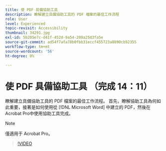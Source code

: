 ```yaml
---
title: 使 PDF 具備協助工具
description: 瞭解建立具備協助工具的 PDF 檔案的最佳工作流程
role: User
level: Experienced
topic-revisit: Accessibility
thumbnail: 34291.jpg
exl-id: 5b205e7c-d41f-452d-9a54-208a25d3fa5e
source-git-commit: ad54f7afa78b0fbb31eccf455723a8890cb92355
workflow-type: tm+mt
source-wordcount: '56'
ht-degree: 0%

---
```


# 使 PDF 具備協助工具 （完成 14：11）

瞭解建立具備協助工具的 PDF 檔案的最佳工作流程。 首先，瞭解協助工具為何如此重要，接著是如何使用從 [!DNL Microsoft Word] 中建立的 PDF，然後在Acrobat Pro中使用協助工具完成。

>[!NOTE]
>
>僅適用于 Acrobat Pro。

>[!VIDEO](https://video.tv.adobe.com/v/34291?quality=12&learn=on&hidetitle=true)
